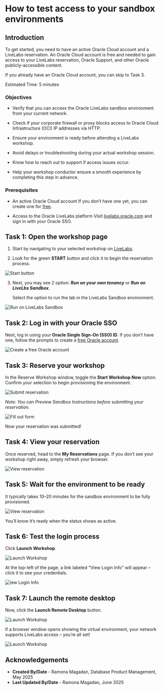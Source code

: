 # How to test access to your sandbox environments

## Introduction

To get started, you need to have an active Oracle Cloud account and a LiveLabs reservation. An Oracle Cloud account is free and needed to gain access to your LiveLabs reservation, Oracle Support, and other Oracle publicly-accessible content.

If you already have an Oracle Cloud account, you can skip to Task 3.

Estimated Time: 5 minutes

### Objectives

- Verify that you can access the Oracle LiveLabs sandbox environment from your current network.

- Check if your corporate firewall or proxy blocks access to Oracle Cloud Infrastructure (OCI) IP addresses via HTTP.

- Ensure your environment is ready before attending a LiveLabs workshop.

- Avoid delays or troubleshooting during your actual workshop session.

- Know how to reach out to support if access issues occur.

- Help your workshop conductor ensure a smooth experience by completing this step in advance.

### Prerequisites

- An active Oracle Cloud account
If you don’t have one yet, you can create one for [free](https://www.oracle.com/uk/cloud/sign-in.html).

- Access to the Oracle LiveLabs platform
Visit [livelabs.oracle.com](livelabs.oracle.com) and sign in with your Oracle SSO.


## Task 1: Open the workshop page

1. Start by navigating to your selected workshop on [LiveLabs](livelabs.oracle.com).

2. Look for the green **START** button and click it to begin the reservation process.

  ![Start button](./images/start-button.png " ")

3. Next, you may see 2 option: ***Run on your own tenancy*** or ***Run on LiveLbs Sandbox***.

    Select the option to run the lab in the LiveLabs Sandbox environment.

  ![Run on LiveLabs Sandbox](./images/run-sandbox.png " ")

## Task 2: Log in with your Oracle SSO

Next, log in using your **Oracle Single Sign-On (SSO) ID**.
If you don’t have one, follow the prompts to create a [free Oracle account](https://profile.oracle.com/myprofile/account/create-account.jspx).

  ![Create a free Oracle account](./images/new-oracle-account.png " ")

## Task 3: Reserve your workshop

In the Reserve Workshop window, toggle the **Start Workshop Now** option. Confirm your selection to begin provisioning the environment.

![Submit reservation](./images/submit-reservation.png " ")

*Note: You can Preview Sandbox Instructions before submitting your reservation.*

  ![Fill out form](./images/preview-instructions.png " ")

Now your reservation was submitted!

## Task 4: View your reservation

Once reserved, head to the **My Reservations** page. If you don’t see your workshop right away, simply refresh your browser.

![View reservation](./images/my-reservation.png " ")

## Task 5: Wait for the environment to be ready

It typically takes 10–20 minutes for the sandbox environment to be fully provisioned.

![View reservation](./images/reservation-waiting-time.png " ")

You’ll know it’s ready when the status shows as active.

## Task 6: Test the login process

Click **Launch Workshop**.

![Launch Workshop](./images/launch-workshop.png " ")

At the top-left of the page, a link labeled “View Login Info” will appear – click it to see your credentials.

![iew Login Info](./images/view-login-info.png " ")

## Task 7: Launch the remote desktop

Now, click the **Launch Remote Desktop** button.

![Launch Workshop](./images/launch-remote-desktop.png " ")

If a browser window opens showing the virtual environment, your network supports LiveLabs access – you’re all set!

![Launch Workshop](./images/remote-desktop.png " ")

## Acknowledgements

- **Created By/Date** - Ramona Magadan, Database Product Management, May 2025
- **Last Updated By/Date** - Ramona Magadan, June 2025